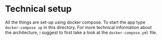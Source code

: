 # Technical setup
All the things are set-up using docker compose. To start the app type `docker-compose up` in this directory. For more technical information about the architecture, i suggest to first take a look at the `docker-compose.yml` file.
